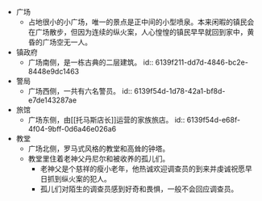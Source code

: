 - 广场
	- 占地很小的小广场，唯一的景点是正中间的小型喷泉。本来闲暇的镇民会在广场散步，但因为连续的纵火案，人心惶惶的镇民早早就回到家中，黄昏的广场空无一人。
- 镇政府
	- 广场南侧，是一栋古典的二层建筑。
	  id:: 6139f211-dd7d-4846-bc2e-8448e9dc1463
- 警局
	- 广场西侧，一共有六名警员。
	  id:: 6139f54d-1d78-42a1-bf8d-e7de143287ae
- 旅馆
	- 广场东侧，由[[托马斯店长]]运营的家族旅店。
	  id:: 6139f54d-e68f-4f04-9bff-0d6a46e026a6
- 教堂
	- 广场北侧，罗马式风格的教堂和高耸的钟塔。
	- 教堂里住着老神父丹尼尔和被收养的孤儿们。
		- 老神父是个慈祥的瘦小老年，他热诚欢迎调查员的到来并虔诚祝愿早日抓到纵火案的犯人。
		- 孤儿们对陌生的调查员感到好奇和畏惧，一般不会回应调查员。